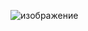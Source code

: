 

![изображение](https://user-images.githubusercontent.com/122612295/219565034-e4d68be1-dc28-41f5-8340-f45ed116fe18.png)
